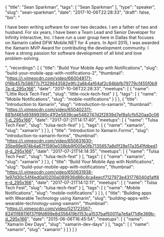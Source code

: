 {
  "title": "Sean Sparkman",
  "tags": [
    "Sean Sparkman"
  ],
  "type": "speaker",
  "slug": "sean-sparkman",
  "date": "2017-10-06T22:28:33",
  "draft": false,
  "bio": "<p>I have been writing software for over two decades. I am a father of two and husband. For six years, I have been a Team Lead and Senior Developer for Infinity Interactive, Inc. I have run a user group here in Dallas that focuses on Xamarin called DFW Mobile.NET for 4 years. In April 2015, I was awarded the Xamarin MVP Award for contributing the development community. I have a strong passion for software development of all kind and love problem-solving.</p>",
  "recordings": [
    {
      "title": "Build Your Mobile App with Notifications",
      "slug": "build-your-mobile-app-with-notifications-2",
      "thumbnail": "https://i.vimeocdn.com/video/660048171-016b457b58877c7f329643582e9fc2a6b4af64af2c94bbfb79779cf455f0b97a-d_295x166",
      "date": "2017-10-06T22:28:33",
      "meetups": [
        {
          "name": "Little Rock Tech Fest",
          "slug": "little-rock-tech-fest"
        }
      ],
      "tags": [
        {
          "name": "Mobile Notifications",
          "slug": "mobile-notifications"
        }
      ]
    },
    {
      "title": "Introduction to Xamarin",
      "slug": "introduction-to-xamarin",
      "thumbnail": "https://i.vimeocdn.com/video/650402311-881bf461d93899390c41f2e5839cae5482747d2f2939d7ef8a1cfb520aa0c061-d_295x166",
      "date": "2017-07-21T14:17:40",
      "meetups": [
        {
          "name": "Tulsa Tech Fest",
          "slug": "tulsa-tech-fest"
        }
      ],
      "tags": [
        {
          "name": "xamarin",
          "slug": "xamarin"
        }
      ]
    },
    {
      "title": "Introduction to Xamarin.Forms",
      "slug": "introduction-to-xamarin-forms",
      "thumbnail": "https://i.vimeocdn.com/video/650631630-35be69e974b4a67f1590e038bb9f005e0fb7135657a8d1f28e17a3541fdbed1d-d_295x166",
      "date": "2017-07-21T14:14:35",
      "meetups": [
        {
          "name": "Tulsa Tech Fest",
          "slug": "tulsa-tech-fest"
        }
      ],
      "tags": [
        {
          "name": "xamarin",
          "slug": "xamarin"
        }
      ]
    },
    {
      "title": "Build Your Mobile App with Notifications",
      "slug": "build-your-mobile-app-with-notifications",
      "thumbnail": "https://i.vimeocdn.com/video/650631938-1e97d30c54f4ed0a10200a089936d86c4ca4eecf7127973e431776040d1aff4e-d_295x166",
      "date": "2017-07-21T14:12:11",
      "meetups": [
        {
          "name": "Tulsa Tech Fest",
          "slug": "tulsa-tech-fest"
        }
      ],
      "tags": [
        {
          "name": "Mobile Notifications",
          "slug": "mobile-notifications"
        }
      ]
    },
    {
      "title": "Building apps with Wearable Technology using Xamarin",
      "slug": "building-apps-with-wearable-technology-using-xamarin",
      "thumbnail": "https://i.vimeocdn.com/video/521723567-82411f88116f37f9fd899e8d358419b1153ca1537baf50011a7e6af71dfe369b-d_295x166",
      "date": "2015-06-06T16:45:54",
      "meetups": [
        {
          "name": "Xamarin Dev Days",
          "slug": "xamarin-dev-days"
        }
      ],
      "tags": [
        {
          "name": "xamarin",
          "slug": "xamarin"
        }
      ]
    }
  ]
}